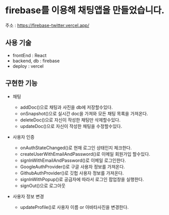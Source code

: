 # firebase를 이용해 채팅앱을 만들었습니다.

주소 : https://firebase-twitter.vercel.app/

## 사용 기술

- frontEnd : React
- backend, db : firebase
- deploy : vercel

## 구현한 기능

  + 채팅
    - addDoc()으로 채팅과 사진을 db에 저장할수있다.
    - onSnapshot()으로 실시간 doc을 가져와 모든 채팅 목록을 가져온다.
    - deleteDoc()으로 자신이 작성한 채팅만 삭제할수있다.
    - updateDoc()으로 자신이 작성한 채팅을 수정할수있다.
    
  + 사용자 인증
    - onAuthStateChanged()로 현재 로그인 상태인지 체크한다.
    - createUserWithEmailAndPassword()로 이메일 회원가입 할수있다.
    - signInWithEmailAndPassword()로 이메일 로그인한다.
    - GoogleAuthProvider()로 구글 사용자 정보를 가져온다.
    - GithubAuthProvider()로 깃헙 사용자 정보를 가져온다.
    - signInWithPopup()로 공급자에 따라서 로그인 팝업창을 실행한다.
    - signOut()으로 로그아웃 
  
  + 사용자 정보 변경
    - updateProfile()로 사용자 이름 or 아바타사진을 변경한다.
    

